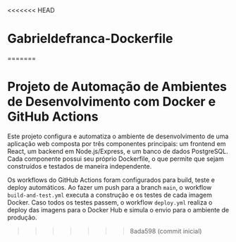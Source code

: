 <<<<<<< HEAD
# Gabrieldefranca-Dockerfile
=======
# Projeto de Automação de Ambientes de Desenvolvimento com Docker e GitHub Actions

Este projeto configura e automatiza o ambiente de desenvolvimento de uma aplicação web composta por três componentes principais: um frontend em React, um backend em Node.js/Express, e um banco de dados PostgreSQL. Cada componente possui seu próprio Dockerfile, o que permite que sejam construídos e testados de maneira independente. 

Os workflows do GitHub Actions foram configurados para build, teste e deploy automáticos. Ao fazer um push para a branch `main`, o workflow `build-and-test.yml` executa a construção e os testes de cada imagem Docker. Caso todos os testes passem, o workflow `deploy.yml` realiza o deploy das imagens para o Docker Hub e simula o envio para o ambiente de produção.
>>>>>>> 8ada598 (commit inicial)